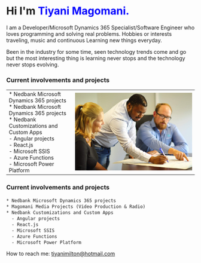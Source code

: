# Hi I'm **<span style="color:blue">Tiyani Magomani.</span>**

I am a Developer/Microsoft Dynamics 365 Specialist/Software Engineer who loves programming and solving real problems.
Hobbies or interests traveling, music and continuous Learning new things everyday.

Been in the industry for some time, seen technology trends come and go but the most interesting thing is learning never stops and the technology never stops evolving.

### Current involvements and projects
|   |   |
|---|---|
| * Nedbank Microsoft Dynamics 365 projects <br> * Nedbank Microsoft Dynamics 365 projects <br> * Nedbank Customizations and Custom Apps <br>       - Angular projects <br>       - React.js <br>       - Microsoft SSIS <br>       - Azure Functions <br>       - Microsoft Power Platform <br> | ![](IMG_0341.jpeg) |




### Current involvements and projects

    * Nedbank Microsoft Dynamics 365 projects
    * Magomani Media Projects (Video Production & Radio)  
    * Nedbank Customizations and Custom Apps
      - Angular projects
      - React.js
      - Microsoft SSIS
      - Azure Functions
      - Microsoft Power Platform 

How to reach me: tiyanimilton@hotmail.com
